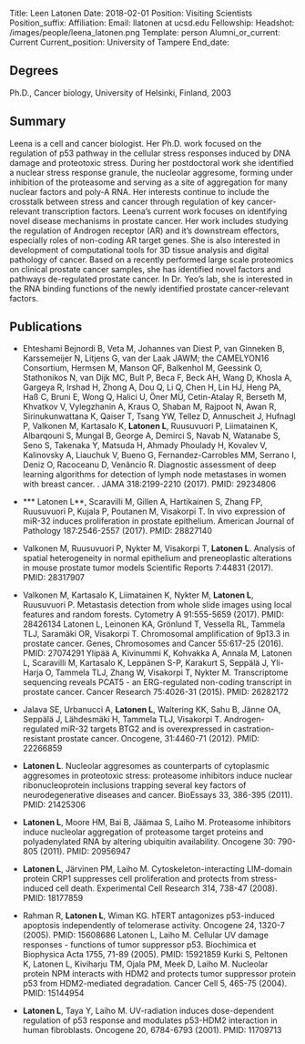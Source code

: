 Title: Leen Latonen
Date: 2018-02-01
Position: Visiting Scientists
Position_suffix: 
Affiliation: 
Email: llatonen at ucsd.edu
Fellowship: 
Headshot: /images/people/leena_latonen.png
Template: person
Alumni_or_current: Current
Current_position: University of Tampere
End_date: 


## Degrees
Ph.D., Cancer biology, University of Helsinki, Finland, 2003<br>

## Summary
Leena is a cell and cancer biologist. Her Ph.D. work focused on the regulation of p53 pathway in the cellular stress responses induced by DNA damage and proteotoxic stress. During her postdoctoral work she identified a nuclear stress response granule, the nucleolar aggresome, forming under inhibition of the proteasome and serving as a site of aggregation for many nuclear factors and poly-A RNA. Her interests continue to include the crosstalk between stress and cancer through regulation of key cancer-relevant transcription factors.Leena’s current work focuses on identifying novel disease mechanisms in prostate cancer. Her work includes studying the regulation of Androgen receptor (AR) and it’s downstream effectors, especially roles of non-coding AR target genes. She is also interested in development of computational tools for 3D tissue analysis and digital pathology of cancer. Based on a recently performed large scale proteomics on clinical prostate cancer samples, she has identified novel factors and pathways de-regulated prostate cancer. In Dr. Yeo’s lab, she is interested in the RNA binding functions of the newly identified prostate cancer-relevant factors.



## Publications

* Ehteshami Bejnordi B, Veta M, Johannes van Diest P, van Ginneken B, Karssemeijer N, Litjens G, van der Laak JAWM; the CAMELYON16 Consortium, Hermsen M, Manson QF, Balkenhol M, Geessink O, Stathonikos N, van Dijk MC, Bult P, Beca F, Beck AH, Wang D, Khosla A, Gargeya R, Irshad H, Zhong A, Dou Q, Li Q, Chen H, Lin HJ, Heng PA, Haß C, Bruni E, Wong Q, Halici U, Öner MÜ, Cetin-Atalay R, Berseth M, Khvatkov V, Vylegzhanin A, Kraus O, Shaban M, Rajpoot N, Awan R, Sirinukunwattana K, Qaiser T, Tsang YW, Tellez D, Annuscheit J, Hufnagl P, Valkonen M, Kartasalo K, **Latonen L**, Ruusuvuori P, Liimatainen K, Albarqouni S, Mungal B, George A, Demirci S, Navab N, Watanabe S, Seno S, Takenaka Y, Matsuda H, Ahmady Phoulady H, Kovalev V, Kalinovsky A, Liauchuk V, Bueno G, Fernandez-Carrobles MM, Serrano I, Deniz O, Racoceanu D, Venâncio R. Diagnostic  assessment  of  deep  learning  algorithms  for detection of lymph node metastases in women with breast cancer. . JAMA 318:2199-2210 (2017). PMID: 29234806

* *** Latonen L**, Scaravilli M, Gillen A, Hartikainen S, Zhang FP, Ruusuvuori P, Kujala P, Poutanen M, Visakorpi T. In vivo expression of miR-32 induces proliferation in prostate epithelium. American Journal of Pathology 187:2546-2557 (2017). PMID: 28827140* Valkonen M, Ruusuvuori P, Nykter M, Visakorpi T, **Latonen L**. Analysis of spatial heterogeneity in normal epithelium and preneoplastic alterations in mouse prostate tumor models Scientific Reports 7:44831 (2017). PMID: 28317907

* Valkonen M, Kartasalo K, Liimatainen K, Nykter M, **Latonen L**, Ruusuvuori P. Metastasis detection from whole slide images using local features and random forests. Cytometry A 91:555-5659 (2017). PMID: 28426134Latonen L, Leinonen KA, Grönlund T, Vessella RL, Tammela TLJ, Saramäki OR, Visakorpi T. Chromosomal amplification of 9p13.3 in prostate cancer. Genes, Chromosomes and Cancer 55:617-25 (2016). PMID: 27074291Ylipää A, Kivinummi K, Kohvakka A, Annala M, Latonen L, Scaravilli M, Kartasalo K, Leppänen S-P, Karakurt S, Seppälä J, Yli-Harja O, Tammela TLJ, Zhang W, Visakorpi T, Nykter M. Transcriptome sequencing reveals PCAT5 - an ERG-regulated non-coding transcript in prostate cancer. Cancer Research 75:4026-31 (2015). PMID: 26282172

* Jalava SE, Urbanucci A, **Latonen L**, Waltering KK, Sahu B, Jänne OA, Seppälä J,  Lähdesmäki H, Tammela TLJ, Visakorpi T. Androgen-regulated miR-32 targets BTG2 and is overexpressed in castration-resistant prostate cancer. Oncogene, 31:4460-71 (2012). PMID: 22266859

* **Latonen L**. Nucleolar aggresomes as counterparts of cytoplasmic aggresomes in proteotoxic stress: proteasome inhibitors induce nuclear ribonucleoprotein inclusions trapping several key factors of neurodegenerative diseases and cancer. BioEssays 33, 386-395 (2011). PMID: 21425306

* **Latonen L**, Moore HM, Bai B, Jäämaa S, Laiho M. Proteasome inhibitors induce nucleolar aggregation of proteasome target proteins and polyadenylated RNA by altering ubiquitin availability. Oncogene 30: 790-805 (2011). PMID: 20956947

* **Latonen L**, Järvinen PM, Laiho M. Cytoskeleton-interacting LIM-domain protein CRP1 suppresses cell proliferation and protects from stress-induced cell death. Experimental Cell Research 314, 738-47 (2008). PMID: 18177859

* Rahman R, **Latonen L**, Wiman KG. hTERT antagonizes p53-induced apoptosis independently of telomerase activity. Oncogene 24, 1320-7 (2005). PMID: 15608686Latonen L, Laiho M. Cellular UV damage responses - functions of tumor suppressor p53. Biochimica et Biophysica Acta 1755, 71-89 (2005). PMID: 15921859Kurki S, Peltonen K, Latonen L, Kiviharju TM, Ojala PM, Meek D, Laiho M. Nucleolar protein NPM interacts with HDM2 and protects tumor suppressor protein p53 from HDM2-mediated degradation. Cancer Cell 5, 465-75 (2004). PMID: 15144954

* **Latonen L**, Taya Y, Laiho M. UV-radiation induces dose-dependent regulation of p53 response and modulates p53-HDM2 interaction in human fibroblasts. Oncogene 20, 6784-6793 (2001). PMID: 11709713